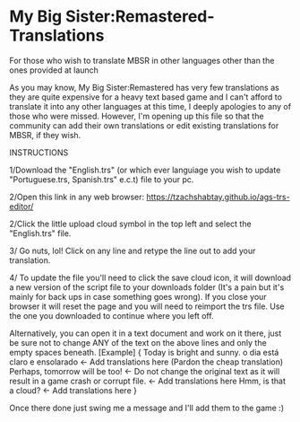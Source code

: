 # My Big Sister:Remastered-Translations
For those who wish to translate MBSR in other languages other than the ones provided at launch

As you may know, My Big Sister:Remastered has very few translations as they are quite expensive for a heavy text based game and I can't afford to translate it into any other languages at this time, I deeply apologies to any of those who were missed. However, I'm opening up this file so that the community can add their own translations or edit existing translations for MBSR, if they wish.

INSTRUCTIONS

1/Download the "English.trs" (or which ever languiage you wish to update "Portuguese.trs, Spanish.trs" e.c.t) file to your pc.

2/Open this link in any web browser: https://tzachshabtay.github.io/ags-trs-editor/

2/Click the little upload cloud symbol in the top left and select the "English.trs" file.

3/ Go nuts, lol! Click on any line and retype the line out to add your translation.

4/ To update the file you'll need to click the save cloud icon, it will download a new version of the script file to your downloads folder (It's a pain but it's mainly for back ups in case something goes wrong). If you close your browser it will reset the page and you will need to reimport the trs file. Use the one you downloaded to continue where you left off.

Alternatively, you can open it in a text document and work on it there, just be sure not to change ANY of the text on the above lines and only the empty spaces beneath. [Example] { Today is bright and sunny. o dia está claro e ensolarado <- Add translations here (Pardon the cheap translation) Perhaps, tomorrow will be too! <- Do not change the original text as it will result in a game crash or corrupt file. <- Add translations here Hmm, is that a cloud? <- Add translations here }

Once there done just swing me a message and I'll add them to the game :)
